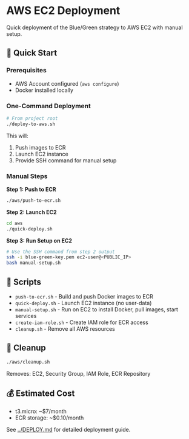 # AWS EC2 Deployment

Quick deployment of the Blue/Green strategy to AWS EC2 with manual setup.

## 🚀 Quick Start

### Prerequisites
- AWS Account configured (`aws configure`)
- Docker installed locally

### One-Command Deployment

```bash
# From project root
./deploy-to-aws.sh
```

This will:
1. Push images to ECR
2. Launch EC2 instance
3. Provide SSH command for manual setup

### Manual Steps

**Step 1: Push to ECR**
```bash
./aws/push-to-ecr.sh
```

**Step 2: Launch EC2**
```bash
cd aws
./quick-deploy.sh
```

**Step 3: Run Setup on EC2**
```bash
# Use the SSH command from step 2 output
ssh -i blue-green-key.pem ec2-user@<PUBLIC_IP>
bash manual-setup.sh
```

## 📝 Scripts

- `push-to-ecr.sh` - Build and push Docker images to ECR
- `quick-deploy.sh` - Launch EC2 instance (no user-data)
- `manual-setup.sh` - Run on EC2 to install Docker, pull images, start services
- `create-iam-role.sh` - Create IAM role for ECR access
- `cleanup.sh` - Remove all AWS resources

## 🧹 Cleanup

```bash
./aws/cleanup.sh
```

Removes: EC2, Security Group, IAM Role, ECR Repository

## 💰 Estimated Cost

- t3.micro: ~$7/month
- ECR storage: ~$0.10/month

See [../DEPLOY.md](../DEPLOY.md) for detailed deployment guide.
